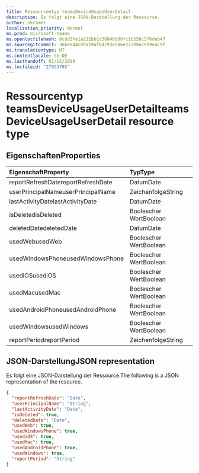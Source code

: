 ```yaml
---
title: Ressourcentyp teamsDeviceUsageUserDetail
description: Es folgt eine JSON-Darstellung der Ressource.
author: nkramer
localization_priority: Normal
ms.prod: microsoft-teams
ms.openlocfilehash: 8cdd2fe1a212bb1d36846b80fc1b558c576deb47
ms.sourcegitcommit: 36be044c89a19af84c93e586e22200ec919e4c9f
ms.translationtype: MT
ms.contentlocale: de-DE
ms.lasthandoff: 01/12/2019
ms.locfileid: "27953785"
---
```

# <a name="teamsdeviceusageuserdetail-resource-type"></a><span data-ttu-id="021ef-103">Ressourcentyp teamsDeviceUsageUserDetail</span><span class="sxs-lookup"><span data-stu-id="021ef-103">teamsDeviceUsageUserDetail resource type</span></span>

## <a name="properties"></a><span data-ttu-id="021ef-104">Eigenschaften</span><span class="sxs-lookup"><span data-stu-id="021ef-104">Properties</span></span>

| <span data-ttu-id="021ef-105">Eigenschaft</span><span class="sxs-lookup"><span data-stu-id="021ef-105">Property</span></span>          | <span data-ttu-id="021ef-106">Typ</span><span class="sxs-lookup"><span data-stu-id="021ef-106">Type</span></span>    |
| :---------------- | :------ |
| <span data-ttu-id="021ef-107">reportRefreshDate</span><span class="sxs-lookup"><span data-stu-id="021ef-107">reportRefreshDate</span></span> | <span data-ttu-id="021ef-108">Datum</span><span class="sxs-lookup"><span data-stu-id="021ef-108">Date</span></span>    |
| <span data-ttu-id="021ef-109">userPrincipalName</span><span class="sxs-lookup"><span data-stu-id="021ef-109">userPrincipalName</span></span> | <span data-ttu-id="021ef-110">Zeichenfolge</span><span class="sxs-lookup"><span data-stu-id="021ef-110">String</span></span>  |
| <span data-ttu-id="021ef-111">lastActivityDate</span><span class="sxs-lookup"><span data-stu-id="021ef-111">lastActivityDate</span></span>  | <span data-ttu-id="021ef-112">Datum</span><span class="sxs-lookup"><span data-stu-id="021ef-112">Date</span></span>    |
| <span data-ttu-id="021ef-113">isDeleted</span><span class="sxs-lookup"><span data-stu-id="021ef-113">isDeleted</span></span>         | <span data-ttu-id="021ef-114">Boolescher Wert</span><span class="sxs-lookup"><span data-stu-id="021ef-114">Boolean</span></span> |
| <span data-ttu-id="021ef-115">deletedDate</span><span class="sxs-lookup"><span data-stu-id="021ef-115">deletedDate</span></span>       | <span data-ttu-id="021ef-116">Datum</span><span class="sxs-lookup"><span data-stu-id="021ef-116">Date</span></span>    |
| <span data-ttu-id="021ef-117">usedWeb</span><span class="sxs-lookup"><span data-stu-id="021ef-117">usedWeb</span></span>           | <span data-ttu-id="021ef-118">Boolescher Wert</span><span class="sxs-lookup"><span data-stu-id="021ef-118">Boolean</span></span> |
| <span data-ttu-id="021ef-119">usedWindowsPhone</span><span class="sxs-lookup"><span data-stu-id="021ef-119">usedWindowsPhone</span></span>  | <span data-ttu-id="021ef-120">Boolescher Wert</span><span class="sxs-lookup"><span data-stu-id="021ef-120">Boolean</span></span> |
| <span data-ttu-id="021ef-121">usediOS</span><span class="sxs-lookup"><span data-stu-id="021ef-121">usediOS</span></span>           | <span data-ttu-id="021ef-122">Boolescher Wert</span><span class="sxs-lookup"><span data-stu-id="021ef-122">Boolean</span></span> |
| <span data-ttu-id="021ef-123">usedMac</span><span class="sxs-lookup"><span data-stu-id="021ef-123">usedMac</span></span>           | <span data-ttu-id="021ef-124">Boolescher Wert</span><span class="sxs-lookup"><span data-stu-id="021ef-124">Boolean</span></span> |
| <span data-ttu-id="021ef-125">usedAndroidPhone</span><span class="sxs-lookup"><span data-stu-id="021ef-125">usedAndroidPhone</span></span>  | <span data-ttu-id="021ef-126">Boolescher Wert</span><span class="sxs-lookup"><span data-stu-id="021ef-126">Boolean</span></span> |
| <span data-ttu-id="021ef-127">usedWindows</span><span class="sxs-lookup"><span data-stu-id="021ef-127">usedWindows</span></span>       | <span data-ttu-id="021ef-128">Boolescher Wert</span><span class="sxs-lookup"><span data-stu-id="021ef-128">Boolean</span></span> |
| <span data-ttu-id="021ef-129">reportPeriod</span><span class="sxs-lookup"><span data-stu-id="021ef-129">reportPeriod</span></span>      | <span data-ttu-id="021ef-130">Zeichenfolge</span><span class="sxs-lookup"><span data-stu-id="021ef-130">String</span></span>  |

## <a name="json-representation"></a><span data-ttu-id="021ef-131">JSON-Darstellung</span><span class="sxs-lookup"><span data-stu-id="021ef-131">JSON representation</span></span>

<span data-ttu-id="021ef-132">Es folgt eine JSON-Darstellung der Ressource.</span><span class="sxs-lookup"><span data-stu-id="021ef-132">The following is a JSON representation of the resource.</span></span>

<!-- {
  "blockType": "resource",
  "@odata.type": "microsoft.graph.teamsDeviceUsageUserDetail"
} -->

```json
{
  "reportRefreshDate": "Date", 
  "userPrincipalName": "String", 
  "lastActivityDate": "Date", 
  "isDeleted": true, 
  "deletedDate": "Date", 
  "usedWeb": true, 
  "usedWindowsPhone": true, 
  "usediOS": true, 
  "usedMac": true, 
  "usedAndroidPhone": true, 
  "usedWindows": true, 
  "reportPeriod": "String"
}
```
